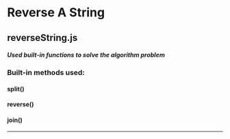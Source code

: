 # Reverse A String

## reverseString.js

#### *Used built-in functions to solve the algorithm problem*

### Built-in methods used: 
#### split()
#### reverse()
#### join()
---------------------------------------------------------------
